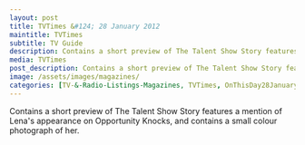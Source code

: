 ```yaml
---
layout: post
title: TVTimes &#124; 28 January 2012
maintitle: TVTimes
subtitle: TV Guide
description: Contains a short preview of The Talent Show Story features a mention of Lena's appearance on Opportunity Knocks, and contains a small colour photograph of her.
media: TVTimes
post_description: Contains a short preview of The Talent Show Story features a mention of Lena's appearance on Opportunity Knocks, and contains a small colour photograph of her.
image: /assets/images/magazines/
categories: [TV-&-Radio-Listings-Magazines, TVTimes, OnThisDay28January]
---
```


Contains a short preview of The Talent Show Story features a mention of Lena's appearance on Opportunity Knocks, and contains a small colour photograph of her.

